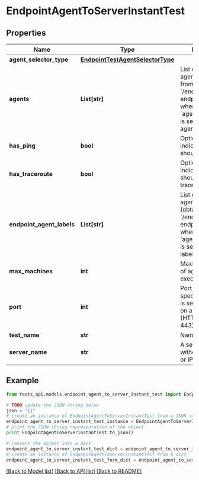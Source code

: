 # EndpointAgentToServerInstantTest


## Properties
Name | Type | Description | Notes
------------ | ------------- | ------------- | -------------
**agent_selector_type** | [**EndpointTestAgentSelectorType**](EndpointTestAgentSelectorType.md) |  | 
**agents** | **List[str]** | List of endpoint agent IDs (obtained from &#x60;/endpoint/agents&#x60; endpoint). Required when &#x60;agentSelectorType&#x60; is set to &#x60;specific-agent&#x60;. | [optional] 
**has_ping** | **bool** | Optional flag indicating if the test should run ping. | [optional] [default to True]
**has_traceroute** | **bool** | Optional flag indicating if the test should run traceroute. | [optional] [default to True]
**endpoint_agent_labels** | **List[str]** | List of endpoint agent label IDs (obtained from &#x60;/endpoint/labels&#x60; endpoint), required when &#x60;agentSelectorType&#x60; is set to &#x60;agent-labels&#x60;. | [optional] 
**max_machines** | **int** | Maximum number of agents which can execute the test. | 
**port** | **int** | Port number, if not specified, the port is selected based on a protocol (HTTP 80, HTTPS 443). | [optional] 
**test_name** | **str** | Name of the test. | 
**server_name** | **str** | A server address without a protocol or IP address. | 

## Example

```python
from tests_api.models.endpoint_agent_to_server_instant_test import EndpointAgentToServerInstantTest

# TODO update the JSON string below
json = "{}"
# create an instance of EndpointAgentToServerInstantTest from a JSON string
endpoint_agent_to_server_instant_test_instance = EndpointAgentToServerInstantTest.from_json(json)
# print the JSON string representation of the object
print EndpointAgentToServerInstantTest.to_json()

# convert the object into a dict
endpoint_agent_to_server_instant_test_dict = endpoint_agent_to_server_instant_test_instance.to_dict()
# create an instance of EndpointAgentToServerInstantTest from a dict
endpoint_agent_to_server_instant_test_form_dict = endpoint_agent_to_server_instant_test.from_dict(endpoint_agent_to_server_instant_test_dict)
```
[[Back to Model list]](../README.md#documentation-for-models) [[Back to API list]](../README.md#documentation-for-api-endpoints) [[Back to README]](../README.md)


